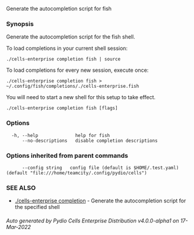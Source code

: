 Generate the autocompletion script for fish

### Synopsis

Generate the autocompletion script for the fish shell.

To load completions in your current shell session:

	./cells-enterprise completion fish | source

To load completions for every new session, execute once:

	./cells-enterprise completion fish > ~/.config/fish/completions/./cells-enterprise.fish

You will need to start a new shell for this setup to take effect.


```
./cells-enterprise completion fish [flags]
```

### Options

```
  -h, --help              help for fish
      --no-descriptions   disable completion descriptions
```

### Options inherited from parent commands

```
      --config string   config file (default is $HOME/.test.yaml) (default "file:///home/teamcity/.config/pydio/cells")
```

### SEE ALSO

* [./cells-enterprise completion](./cells-enterprise-completion)	 - Generate the autocompletion script for the specified shell

###### Auto generated by Pydio Cells Enterprise Distribution v4.0.0-alpha1 on 17-Mar-2022
